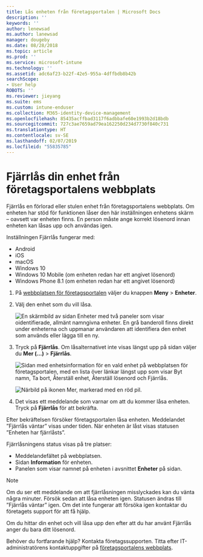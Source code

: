 ```yaml
---
title: Lås enheten från företagsportalen | Microsoft Docs
description: ''
keywords: ''
author: lenewsad
ms.author: lanewsad
manager: dougeby
ms.date: 08/28/2018
ms.topic: article
ms.prod: ''
ms.service: microsoft-intune
ms.technology: ''
ms.assetid: adc6af23-b22f-42e5-955a-4dffbdb8b42b
searchScope:
- User help
ROBOTS: ''
ms.reviewer: jieyang
ms.suite: ems
ms.custom: intune-enduser
ms.collection: M365-identity-device-management
ms.openlocfilehash: 85435acffbad3117f6adbbafe60e1993b2d18bdb
ms.sourcegitcommit: 727c3ae7659ad79ea162250d234d7730f840c731
ms.translationtype: HT
ms.contentlocale: sv-SE
ms.lasthandoff: 02/07/2019
ms.locfileid: "55835785"
---
```

# <a name="remotely-lock-your-device-from-the-company-portal-website"></a>Fjärrlås din enhet från företagsportalens webbplats

Fjärrlås en förlorad eller stulen enhet från företagsportalens webbplats. Om enheten har stöd för funktionen låser den här inställningen enhetens skärm – oavsett var enheten finns. En person måste ange korrekt lösenord innan enheten kan låsas upp och användas igen.   

Inställningen Fjärrlås fungerar med:

* Android
* iOS
* macOS
* Windows 10
* Windows 10 Mobile (om enheten redan har ett angivet lösenord)
* Windows Phone 8.1 (om enheten redan har ett angivet lösenord)  

1. På [webbplatsen för företagsportalen](https://portal.manage.microsoft.com) väljer du knappen __Meny__ > __Enheter__.  

2. Välj den enhet som du vill låsa.  

    ![En skärmbild av sidan Enheter med två paneler som visar oidentifierade, allmänt namngivna enheter. En grå banderoll finns direkt under enheterna och uppmanar användaren att identifiera den enhet som används eller lägga till en ny.](./media/rename-reset-device-step2-1808.png) 

3. Tryck på **Fjärrlås**. Om låsalternativet inte visas längst upp på sidan väljer du **Mer (…)** > **Fjärrlås**.  

   ![Sidan med enhetsinformation för en vald enhet på webbplatsen för företagsportalen, med en lista över länkar längst upp som visar Byt namn, Ta bort, Återställ enhet, Återställ lösenord och Fjärrlås. ](./media/rename-reset-device-1808.png) 

    ![Närbild på ikonen Mer, markerad med en röd pil.](./media/rename-reset-device-step3-more-1808.png)    

4. Det visas ett meddelande som varnar om att du kommer låsa enheten. Tryck på **Fjärrlås** för att bekräfta.

Efter bekräftelsen försöker företagsportalen låsa enheten. Meddelandet ”Fjärrlås väntar” visas under tiden. När enheten är låst visas statusen ”Enheten har fjärrlåsts”.  

Fjärrlåsningens status visas på tre platser:

   * Meddelandefältet på webbplatsen.
   * Sidan **Information** för enheten.
   * Panelen som visar namnet på enheten i avsnittet **Enheter** på sidan.  

> [!Note]
> Om du ser ett meddelande om att fjärrlåsningen misslyckades kan du vänta några minuter. Försök sedan att låsa enheten igen. Statusen ändras till ”Fjärrlås väntar” igen. Om det inte fungerar att försöka igen kontaktar du företagets support för att få hjälp.

Om du hittar din enhet och vill låsa upp den efter att du har använt Fjärrlås anger du bara ditt lösenord.  

Behöver du fortfarande hjälp? Kontakta företagssupporten. Titta efter IT-administratörens kontaktuppgifter på [företagsportalens webbplats](https://go.microsoft.com/fwlink/?linkid=2010980).
